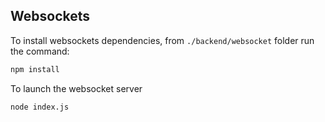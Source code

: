 ## Websockets


To install websockets dependencies, from `./backend/websocket` folder run the command:

```bash
npm install
```

To launch the websocket server
```bash
node index.js
```

